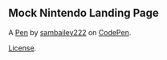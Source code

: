 Mock Nintendo Landing Page
--------------------------


A [Pen](https://codepen.io/sambailey222/pen/rNeqBjX) by [sambailey222](https://codepen.io/sambailey222) on [CodePen](https://codepen.io).

[License](https://codepen.io/sambailey222/pen/rNeqBjX/license).